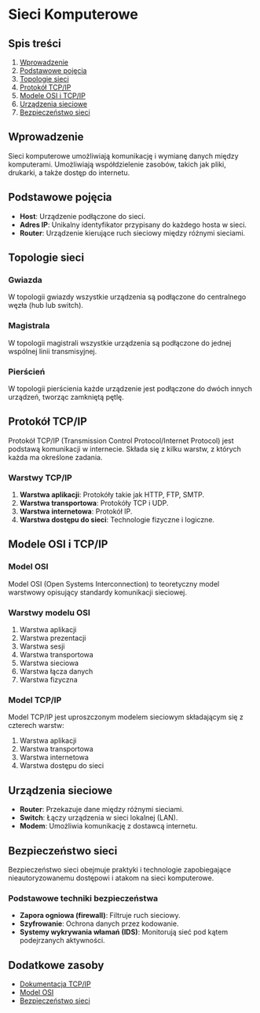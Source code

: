 # Sieci Komputerowe

## Spis treści
1. [Wprowadzenie](#wprowadzenie)
2. [Podstawowe pojęcia](#podstawowe-poj%C4%99cia)
3. [Topologie sieci](#topologie-sieci)
4. [Protokół TCP/IP](#protok%C3%B3%C5%82-tcpip)
5. [Modele OSI i TCP/IP](#modele-osi-i-tcpip)
6. [Urządzenia sieciowe](#urz%C4%85dzenia-sieciowe)
7. [Bezpieczeństwo sieci](#bezpiecze%C5%84stwo-sieci)

## Wprowadzenie
Sieci komputerowe umożliwiają komunikację i wymianę danych między komputerami. Umożliwiają współdzielenie zasobów, takich jak pliki, drukarki, a także dostęp do internetu.

## Podstawowe pojęcia
- **Host**: Urządzenie podłączone do sieci.
- **Adres IP**: Unikalny identyfikator przypisany do każdego hosta w sieci.
- **Router**: Urządzenie kierujące ruch sieciowy między różnymi sieciami.

## Topologie sieci
### Gwiazda
W topologii gwiazdy wszystkie urządzenia są podłączone do centralnego węzła (hub lub switch).

### Magistrala
W topologii magistrali wszystkie urządzenia są podłączone do jednej wspólnej linii transmisyjnej.

### Pierścień
W topologii pierścienia każde urządzenie jest podłączone do dwóch innych urządzeń, tworząc zamkniętą pętlę.

## Protokół TCP/IP
Protokół TCP/IP (Transmission Control Protocol/Internet Protocol) jest podstawą komunikacji w internecie. Składa się z kilku warstw, z których każda ma określone zadania.

### Warstwy TCP/IP
1. **Warstwa aplikacji**: Protokóły takie jak HTTP, FTP, SMTP.
2. **Warstwa transportowa**: Protokóły TCP i UDP.
3. **Warstwa internetowa**: Protokół IP.
4. **Warstwa dostępu do sieci**: Technologie fizyczne i logiczne.

## Modele OSI i TCP/IP
### Model OSI
Model OSI (Open Systems Interconnection) to teoretyczny model warstwowy opisujący standardy komunikacji sieciowej.

### Warstwy modelu OSI
1. Warstwa aplikacji
2. Warstwa prezentacji
3. Warstwa sesji
4. Warstwa transportowa
5. Warstwa sieciowa
6. Warstwa łącza danych
7. Warstwa fizyczna

### Model TCP/IP
Model TCP/IP jest uproszczonym modelem sieciowym składającym się z czterech warstw:
1. Warstwa aplikacji
2. Warstwa transportowa
3. Warstwa internetowa
4. Warstwa dostępu do sieci

## Urządzenia sieciowe
- **Router**: Przekazuje dane między różnymi sieciami.
- **Switch**: Łączy urządzenia w sieci lokalnej (LAN).
- **Modem**: Umożliwia komunikację z dostawcą internetu.

## Bezpieczeństwo sieci
Bezpieczeństwo sieci obejmuje praktyki i technologie zapobiegające nieautoryzowanemu dostępowi i atakom na sieci komputerowe.

### Podstawowe techniki bezpieczeństwa
- **Zapora ogniowa (firewall)**: Filtruje ruch sieciowy.
- **Szyfrowanie**: Ochrona danych przez kodowanie.
- **Systemy wykrywania włamań (IDS)**: Monitorują sieć pod kątem podejrzanych aktywności.

## Dodatkowe zasoby
- [Dokumentacja TCP/IP](https://pl.wikipedia.org/wiki/Protok%C3%B3%C5%82_komunikacyjny)
- [Model OSI](https://pl.wikipedia.org/wiki/Model_OSI)
- [Bezpieczeństwo sieci](https://pl.wikipedia.org/wiki/Bezpiecze%C5%84stwo_sieci_komputerowych)
